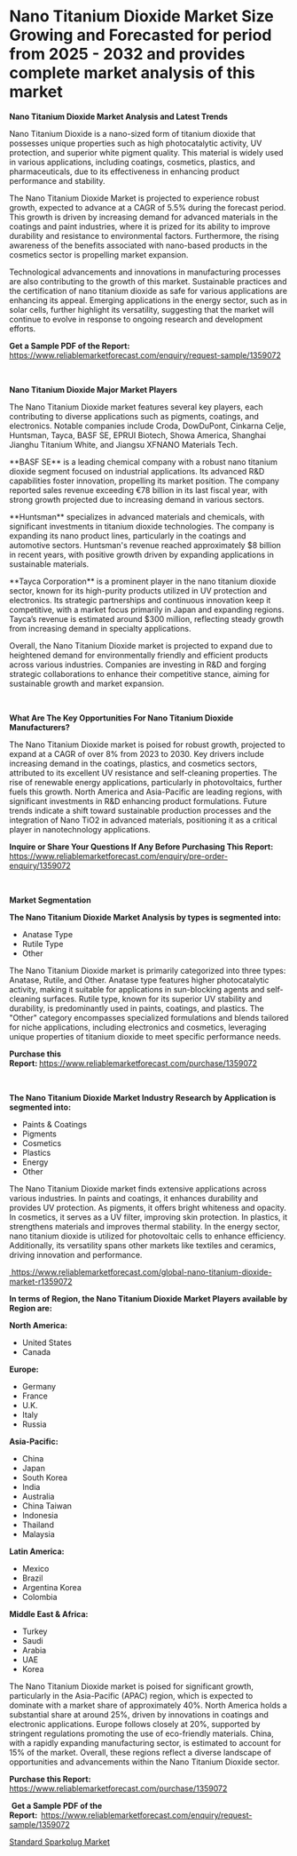 <p><h1>Nano Titanium Dioxide Market Size Growing and Forecasted for period from 2025 - 2032 and provides complete market analysis of this market</h1></p><p><strong>Nano Titanium Dioxide Market Analysis and Latest Trends</strong></p>
<p><p>Nano Titanium Dioxide is a nano-sized form of titanium dioxide that possesses unique properties such as high photocatalytic activity, UV protection, and superior white pigment quality. This material is widely used in various applications, including coatings, cosmetics, plastics, and pharmaceuticals, due to its effectiveness in enhancing product performance and stability.</p><p>The Nano Titanium Dioxide Market is projected to experience robust growth, expected to advance at a CAGR of 5.5% during the forecast period. This growth is driven by increasing demand for advanced materials in the coatings and paint industries, where it is prized for its ability to improve durability and resistance to environmental factors. Furthermore, the rising awareness of the benefits associated with nano-based products in the cosmetics sector is propelling market expansion.</p><p>Technological advancements and innovations in manufacturing processes are also contributing to the growth of this market. Sustainable practices and the certification of nano titanium dioxide as safe for various applications are enhancing its appeal. Emerging applications in the energy sector, such as in solar cells, further highlight its versatility, suggesting that the market will continue to evolve in response to ongoing research and development efforts.</p></p>
<p><strong>Get a Sample PDF of the Report:&nbsp;</strong> <a href="https://www.reliablemarketforecast.com/enquiry/request-sample/1359072?utm_campaign=2949&utm_medium=2&utm_source=Github&utm_content=ia&utm_term=22032025&utm_id=nano-titanium-dioxide">https://www.reliablemarketforecast.com/enquiry/request-sample/1359072</a></p>
<p>&nbsp;</p>
<p><strong>Nano Titanium Dioxide Major Market Players</strong></p>
<p><p>The Nano Titanium Dioxide market features several key players, each contributing to diverse applications such as pigments, coatings, and electronics. Notable companies include Croda, DowDuPont, Cinkarna Celje, Huntsman, Tayca, BASF SE, EPRUI Biotech, Showa America, Shanghai Jianghu Titanium White, and Jiangsu XFNANO Materials Tech.</p><p>**BASF SE** is a leading chemical company with a robust nano titanium dioxide segment focused on industrial applications. Its advanced R&D capabilities foster innovation, propelling its market position. The company reported sales revenue exceeding €78 billion in its last fiscal year, with strong growth projected due to increasing demand in various sectors.</p><p>**Huntsman** specializes in advanced materials and chemicals, with significant investments in titanium dioxide technologies. The company is expanding its nano product lines, particularly in the coatings and automotive sectors. Huntsman's revenue reached approximately $8 billion in recent years, with positive growth driven by expanding applications in sustainable materials.</p><p>**Tayca Corporation** is a prominent player in the nano titanium dioxide sector, known for its high-purity products utilized in UV protection and electronics. Its strategic partnerships and continuous innovation keep it competitive, with a market focus primarily in Japan and expanding regions. Tayca’s revenue is estimated around $300 million, reflecting steady growth from increasing demand in specialty applications.</p><p>Overall, the Nano Titanium Dioxide market is projected to expand due to heightened demand for environmentally friendly and efficient products across various industries. Companies are investing in R&D and forging strategic collaborations to enhance their competitive stance, aiming for sustainable growth and market expansion.</p></p>
<p>&nbsp;</p>
<p><strong>What Are The Key Opportunities For Nano Titanium Dioxide Manufacturers?</strong></p>
<p><p>The Nano Titanium Dioxide market is poised for robust growth, projected to expand at a CAGR of over 8% from 2023 to 2030. Key drivers include increasing demand in the coatings, plastics, and cosmetics sectors, attributed to its excellent UV resistance and self-cleaning properties. The rise of renewable energy applications, particularly in photovoltaics, further fuels this growth. North America and Asia-Pacific are leading regions, with significant investments in R&D enhancing product formulations. Future trends indicate a shift toward sustainable production processes and the integration of Nano TiO2 in advanced materials, positioning it as a critical player in nanotechnology applications.</p></p>
<p><strong>Inquire or Share Your Questions If Any Before Purchasing This Report:</strong> <a href="https://www.reliablemarketforecast.com/enquiry/pre-order-enquiry/1359072?utm_campaign=2949&utm_medium=2&utm_source=Github&utm_content=ia&utm_term=22032025&utm_id=nano-titanium-dioxide">https://www.reliablemarketforecast.com/enquiry/pre-order-enquiry/1359072</a></p>
<p>&nbsp;</p>
<p><strong>Market Segmentation</strong></p>
<p><strong>The Nano Titanium Dioxide Market Analysis by types is segmented into:</strong></p>
<p><ul><li>Anatase Type</li><li>Rutile Type</li><li>Other</li></ul></p>
<p><p>The Nano Titanium Dioxide market is primarily categorized into three types: Anatase, Rutile, and Other. Anatase type features higher photocatalytic activity, making it suitable for applications in sun-blocking agents and self-cleaning surfaces. Rutile type, known for its superior UV stability and durability, is predominantly used in paints, coatings, and plastics. The "Other" category encompasses specialized formulations and blends tailored for niche applications, including electronics and cosmetics, leveraging unique properties of titanium dioxide to meet specific performance needs.</p></p>
<p><strong>Purchase this Report:&nbsp;</strong><a href="https://www.reliablemarketforecast.com/purchase/1359072?utm_campaign=2949&utm_medium=2&utm_source=Github&utm_content=ia&utm_term=22032025&utm_id=nano-titanium-dioxide">https://www.reliablemarketforecast.com/purchase/1359072</a></p>
<p>&nbsp;</p>
<p><strong>The Nano Titanium Dioxide Market Industry Research by Application is segmented into:</strong></p>
<p><ul><li>Paints & Coatings</li><li>Pigments</li><li>Cosmetics</li><li>Plastics</li><li>Energy</li><li>Other</li></ul></p>
<p><p>The Nano Titanium Dioxide market finds extensive applications across various industries. In paints and coatings, it enhances durability and provides UV protection. As pigments, it offers bright whiteness and opacity. In cosmetics, it serves as a UV filter, improving skin protection. In plastics, it strengthens materials and improves thermal stability. In the energy sector, nano titanium dioxide is utilized for photovoltaic cells to enhance efficiency. Additionally, its versatility spans other markets like textiles and ceramics, driving innovation and performance.</p></p>
<p><a href="https://www.reliablemarketforecast.com/global-nano-titanium-dioxide-market-r1359072?utm_campaign=2949&utm_medium=2&utm_source=Github&utm_content=ia&utm_term=22032025&utm_id=nano-titanium-dioxide">&nbsp;https://www.reliablemarketforecast.com/global-nano-titanium-dioxide-market-r1359072</a></p>
<p><strong>In terms of Region, the Nano Titanium Dioxide Market Players available by Region are:</strong></p>
<p>
    <p> <strong> North America: </strong>
        <ul>
            <li>United States</li>
            <li>Canada</li>
        </ul>
        </p> 
    <p> <strong> Europe: </strong>
        <ul>
            <li>Germany</li>
            <li>France</li>
            <li>U.K.</li>
            <li>Italy</li>
            <li>Russia</li>
        </ul>
        </p> 
    <p> <strong> Asia-Pacific: </strong>
        <ul>
            <li>China</li>
            <li>Japan</li>
            <li>South Korea</li>
            <li>India</li>
            <li>Australia</li>
            <li>China Taiwan</li>
            <li>Indonesia</li>
            <li>Thailand</li>
            <li>Malaysia</li>
        </ul>
        </p> 
    <p> <strong> Latin America: </strong>
        <ul>
            <li>Mexico</li>
            <li>Brazil</li>
            <li>Argentina Korea</li>
            <li>Colombia</li>
        </ul>
        </p> 
    <p> <strong> Middle East & Africa: </strong>
        <ul>
            <li>Turkey</li>
            <li>Saudi</li>
            <li>Arabia</li>
            <li>UAE</li>
            <li>Korea</li>
        </ul>
    </p>
    </p>
<p><p>The Nano Titanium Dioxide market is poised for significant growth, particularly in the Asia-Pacific (APAC) region, which is expected to dominate with a market share of approximately 40%. North America holds a substantial share at around 25%, driven by innovations in coatings and electronic applications. Europe follows closely at 20%, supported by stringent regulations promoting the use of eco-friendly materials. China, with a rapidly expanding manufacturing sector, is estimated to account for 15% of the market. Overall, these regions reflect a diverse landscape of opportunities and advancements within the Nano Titanium Dioxide sector.</p></p>
<p><strong>Purchase this Report: </strong><a href="https://www.reliablemarketforecast.com/purchase/1359072?utm_campaign=2949&utm_medium=2&utm_source=Github&utm_content=ia&utm_term=22032025&utm_id=nano-titanium-dioxide">https://www.reliablemarketforecast.com/purchase/1359072</a></p>
<p>&nbsp;<strong>Get a Sample PDF of the Report:&nbsp;&nbsp;</strong><a href="https://www.reliablemarketforecast.com/enquiry/request-sample/1359072?utm_campaign=2949&utm_medium=2&utm_source=Github&utm_content=ia&utm_term=22032025&utm_id=nano-titanium-dioxide">https://www.reliablemarketforecast.com/enquiry/request-sample/1359072</a></p>
<p><strong></strong></p>
<p><p><a href="https://github.com/tumacaakesha78/Market-Research-Report-List-1/blob/main/standard-sparkplug-market.md?utm_campaign=2949&utm_medium=2&utm_source=Github&utm_content=ia&utm_term=22032025&utm_id=nano-titanium-dioxide">Standard Sparkplug Market</a></p></p>